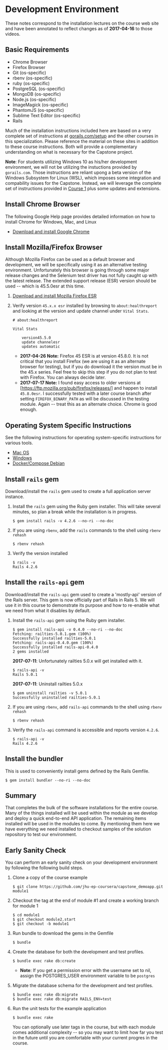 # Development Environment

These notes correspond to the installation lectures on the course web site and 
have been annotated to reflect changes as of **2017-04-16** to those videos.

## Basic Requirements

* Chrome Browser
* Firefox Browser
* Git (os-specific)
* rbenv (os-specific)
* ruby (os-specific)
* PostgreSQL (os-specific)
* MongoDB (os-specific)
* Node.js (os-specific)
* ImageMagick (os-specific)
* PhantomJS (os-specific)
* Sublime Text Editor (os-specific)
* Rails

Much of the installation instructions included here are based on a
very complete set of instructions at
[gorails.com/setup](https://gorails.com/setup) and the other courses
in this specialization. Please reference the material on these sites
in addition to these course instructions. Both will provide a
complementary understanding on what is necessary for the Capstone
project.

**Note**:  For students utilizing Windows 10 as his/her development environment,
we will not be utilizing the instuctions provided by `gorails.com`. Those
instructions are reliant upong a beta version of the Windows Subsystem for Linux 
(WSL), which imposes some integration and compability issues for the Capstone.
Instead, we will leverage the complete set of instructions provided in 
[Course 1](http://www.coursera.org/learn/ruby-on-rails-intro/lecture/kWeIk/software-installation-for-windows-users)
plus some updates and extensions.

## Install Chrome Browser

The following Google Help page provides detailed information on how to install
Chrome for Windows, Mac, and Linux

* [Download and install Google Chrome](https://support.google.com/chrome/answer/95346?hl=en&) 

## Install Mozilla/Firefox Browser

Although Mozilla Firefox can be used as a default browser and development,
we will be specifically using it as an alternative testing environment.
Unfortunately this browser is going through some major release changes and the 
Selenium test driver has not fully caught up with the latest release. The 
extended support release (ESR) version should be used -- which is 45.5.0esr
at this time.

1. [Download and install Mozilla Firefox ESR](https://www.mozilla.org/en-US/firefox/organizations/all/)

2. Verify version `45.x.x esr` installed by browsing to `about:healthreport` and 
looking at the version and update channel under `Vital Stats`.

    ```text
    # about:healthreport

    Vital Stats

        version45.5.0
        update channelesr
        updates automatic
    ```

    * **2017-04-26 Note:** Firefox 45 ESR is at version 45.8.0. It
    is not critical that you install Firefox (we are using it as
    an alternate browser for testing), but if you do download it
    the version must  be in the 45.x series. Feel free to skip this
    step if you do not plan to test with Firefox.  You can always
    decide later.
    * **2017-07-17 Note:** I found easy access to older versions
    at [https://ftp.mozilla.org/pub/firefox/releases/] and happen
    to install `45.8.0esr`. I successfully tested with a later
    course branch after setting `FIREFOX_BINARY_PATH` as will be
    discussed in the testing module. Again -- treat this as an
    alternate choice.  Chrome is good enough.


## Operating System Specific Instructions

See the following instructions for operating system-specific instructions for various 
tools.

* [Mac OS](./macos_dev_env.md)
* [Windows](./windows_dev_env.md)
* [Docker/Compose Debian](./docker_debian_env.md)

## Install `rails` gem

Download/install the `rails` gem used to create a full application
server instance. 

1. Install the `rails` gem using the Ruby gem installer. This will take several
minutes, so plan a break while the installation is in progress.

    ```shell
    $ gem install rails -v 4.2.6 --no-ri --no-doc
    ```

2. If you are using `rbenv`, add the `rails` commands to the shell using
`rbenv rehash`

    ```shell
    $ rbenv rehash
    ```

3. Verify the version installed

    ```shell
    $ rails -v
    Rails 4.2.6
    ```

## Install the `rails-api` gem

Download/install the `rails-api` gem used to create a 'mostly-api' version of 
the Rails server. This gem is now officially part of Rails in Rails 5.
We will use it in this course to demonstrate its purpose and how to re-enable
what we need from what it disables by default.

1. Install the `rails-api` gem using the Ruby gem installer.

    ```shell
    $ gem install rails-api -v 0.4.0 --no-ri --no-doc
    Fetching: railties-5.0.1.gem (100%)
    Successfully installed railties-5.0.1
    Fetching: rails-api-0.4.0.gem (100%)
    Successfully installed rails-api-0.4.0
    2 gems installed
    ```

    **2017-07-11**: Unfortunately railties 5.0.x will get installed with it.

    ```shell
    $ rails-api -v
    Rails 5.0.1
    ```

    **2017-07-11**: Uninstall railties 5.0.x

    ```shell
    $ gem uninstall railties -v 5.0.1
    Successfully uninstalled railties-5.0.1
    ```

2. If you are using `rbenv`, add `rails-api` commands to the shell
using `rbenv rehash`

    ```shell
    $ rbenv rehash
    ```

3. Verify the `rails-api` command is accessible and reports version `4.2.6`.

    ```shell
    $ rails-api -v
    Rails 4.2.6
    ```

## Install the bundler

This is used to conveniently install gems defined by the Rails Gemfile.

```shell
$ gem install bundler --no-ri --no-doc
```


## Summary

That completes the bulk of the software installations for the entire course.
Many of the things installed will be used within the module as we develop
and deploy a quick end-to-end API application. The remaining items installed
will be used in the modules to come. By mentioning them here we have everything
we need installed to checkout samples of the solution repository to test
our environment.

## Early Sanity Check

You can perform an early sanity check on your development environment by 
following the following build steps.

1. Clone a copy of the course example

    ```shell
    $ git clone https://github.com/jhu-ep-coursera/capstone_demoapp.git module1
    ```

2. Checkout the tag at the end of module #1 and create a working branch for module 1

    ```shell
    $ cd module1
    $ git checkout module2.start
    $ git checkout -b module1
    ```

3. Run bundle to download the gems in the Gemfile

    ```shell
    $ bundle
    ```

4. Create the database for both the development and test profiles.

    ```shell
    $ bundle exec rake db:create
    ```

    * **Note**: If you get a permission error with the username set to nil, assign
    the POSTGRES_USER environment variable to be `postgres`

5. Migrate the database schema for the development and test profiles.

    ```shell
    $ bundle exec rake db:migrate
    $ bundle exec rake db:migrate RAILS_ENV=test
    ```

6. Run the unit tests for the example application

    ```shell
    $ bundle exec rake 
    ```

    You can optionally use later tags in the course, but with each 
    module comes additional complexity -- so you may want to limit 
    how far you test in the future until you are comfortable with 
    your current progres in the course. 
